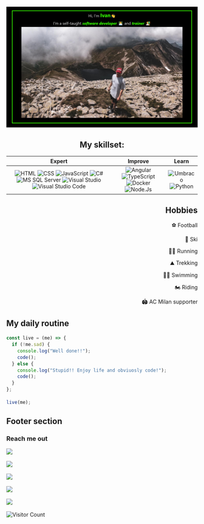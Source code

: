 ![ cover photo info](img/banner.png)

<h2 align="center">My skillset:</h2>

<div align="center">

|                                                                                                                                                                                                                                                                                                                                                                                                                                               Expert                                                                                                                                                                                                                                                                                                                                                                                                                                                |                                                                                                                                                                                                                                          Improve                                                                                                                                                                                                                                          |                                                                                                                   Learn                                                                                                                   |
| :-------------------------------------------------------------------------------------------------------------------------------------------------------------------------------------------------------------------------------------------------------------------------------------------------------------------------------------------------------------------------------------------------------------------------------------------------------------------------------------------------------------------------------------------------------------------------------------------------------------------------------------------------------------------------------------------------------------------------------------------------------------------------------------------------------------------------------------------------------------------------------------------------: | :---------------------------------------------------------------------------------------------------------------------------------------------------------------------------------------------------------------------------------------------------------------------------------------------------------------------------------------------------------------------------------------------------------------------------------------------------------------------------------------: | :---------------------------------------------------------------------------------------------------------------------------------------------------------------------------------------------------------------------------------------: |
| ![HTML](https://img.shields.io/badge/html%20-%23E34F26.svg?&style=for-the-badge&logo=html5&logoColor=black) ![CSS](https://img.shields.io/badge/css%20-%231572B6.svg?&style=for-the-badge&logo=css3&logoColor=black) ![JavaScript](https://img.shields.io/badge/JavaScript%20-%23F7DF1E.svg?&style=for-the-badge&logo=JavaScript&logoColor=black) ![C#](https://img.shields.io/badge/C%20Sharp%20-%2323912.svg?&style=for-the-badge&logo=C%20Sharp&logoColor=black) <br> ![MS SQL Server](https://img.shields.io/badge/SQL%20Server%20-%23CC2927.svg?&style=for-the-badge&logo=C%20Sharp&logoColor=black) ![Visual Studio](https://img.shields.io/badge/Visual%20Studio%20-%235C2D91.svg?&style=for-the-badge&logo=Visual%20Studio&logoColor=black) ![Visual Studio Code](https://img.shields.io/badge/VS%20Code%20-%23007ACC.svg?&style=for-the-badge&logo=Visual%20Studio%20Code&logoColor=black) | ![Angular](https://img.shields.io/badge/Angular%20-%23DD0031.svg?&style=for-the-badge&logo=Angular&logoColor=black) ![TypeScript](https://img.shields.io/badge/TypeScript%20-%23007ACC.svg?&style=for-the-badge&logo=TypeScript&logoColor=black)<br> ![Docker](https://img.shields.io/badge/Docker%20-%232496ED.svg?&style=for-the-badge&logo=Docker&logoColor=black) ![Node.Js](https://img.shields.io/badge/Node.Js%20-%23339933.svg?&style=for-the-badge&logo=Node.Js&logoColor=black) | ![Umbraco](https://img.shields.io/badge/Umbraco%20-%2300BEC1.svg?&style=for-the-badge&logo=Umbraco&logoColor=black) <br> ![Python](https://img.shields.io/badge/Python%20-%233776AB.svg?&style=for-the-badge&logo=Python&logoColor=black) |

</div>

<div align="right">
<h2>Hobbies</h2> 
<p>⚽ Football</p>
<p>🎿 Ski</p>
<p>🏃‍♂️ Running</p>
<p>⛰️ Trekking</p>
<p>🏊‍♂️ Swimming</p>
<p>🏍️ Riding</p>
<p>🏟️ AC Milan supporter</p>
</div>

## My daily routine

```javascript
const live = (me) => {
  if (!me.sad) {
    console.log("Well done!!");
    code();
  } else {
    console.log("Stupid!! Enjoy life and obviuosly code!");
    code();
  }
};

live(me);
```

## Footer section

### Reach me out

[<img src="https://img.shields.io/static/v1?label=twitter&message=ivan-pesenti&style=for-the-badge&color=1DA1F2&logo=twitter"/>](https://twitter.com/PesentiIvan)

[<img src="https://img.shields.io/static/v1?label=facebook&message=ivan-pesenti&style=for-the-badge&color=1877F2&logo=Facebook"/>](https://www.facebook.com/ivan.pesenti.52/)

[<img src="https://img.shields.io/static/v1?label=instagram&message=ivan-pesenti&style=for-the-badge&color=E4405F&logo=Instagram"/>](https://www.instagram.com/ivan_pesenti/?hl=it)

[<img src="https://img.shields.io/static/v1?label=gmail&message=ivan-pesenti&style=for-the-badge&color=D14836&logo=Gmail"/>](mailto:ivan.pesenti.dev@gmail.com?subject=Mail%20from%20GitHub)

[<img src="https://img.shields.io/static/v1?label=linkedin&message=ivan-pesenti&style=for-the-badge&color=0077B5&logoColor=0077B5&logo=LinkedIn"/>](https://www.linkedin.com/in/ivan-pesenti-735232119/)

![Visitor Count](https://profile-counter.glitch.me/ivan-pesenti/count.svg)

<!--
**ivan-pesenti/ivan-pesenti** is a ✨ _special_ ✨ repository because its `README.md` (this file) appears on your GitHub profile.

Here are some ideas to get you started:

- 🔭 I’m currently working on ...
- 🌱 I’m currently learning ...
- 👯 I’m looking to collaborate on ...
- 🤔 I’m looking for help with ...
- 💬 Ask me about ...
- 📫 How to reach me: ...
- 😄 Pronouns: ...
- ⚡ Fun fact: ...
-->
